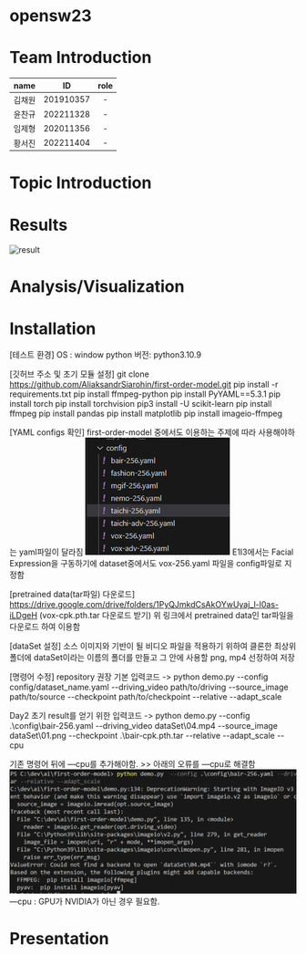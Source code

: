 # opensw23

# Team Introduction

|  name  |    ID     | role |
| :----: | :-------: | :--: |
| 김채원 | 201910357 |  -   |
| 윤찬규 | 202211328 |  -   |
| 임제형 | 202011356 |  -   |
| 황서진 | 202211404 |  -   |

# Topic Introduction

# Results

![result](https://github.com/dldyou2/opensw23-E1I3/assets/76515856/fa7893d7-46bf-436b-adac-46b33d556fe0)

# Analysis/Visualization

# Installation

[테스트 환경]
OS : window
python 버전: python3.10.9

[깃허브 주소 및 초기 모듈 설정]
git clone https://github.com/AliaksandrSiarohin/first-order-model.git
pip install -r requirements.txt
pip install ffmpeg-python
pip install PyYAML==5.3.1
pip install torch
pip install torchvision
pip3 install -U scikit-learn
pip install ffmpeg
pip install pandas
pip install matplotlib
pip install imageio-ffmpeg

[YAML configs 확인]
first-order-model 중에서도 이용하는 주제에 따라 사용해야하는 yaml파일이 달라짐
![YamlListImg](./image/yamlListImg.png)
E1I3에서는 Facial Expression을 구동하기에 dataset중에서도 vox-256.yaml 파일을 config파일로 지정함

[pretrained data(tar파일) 다운로드]
https://drive.google.com/drive/folders/1PyQJmkdCsAkOYwUyaj_l-l0as-iLDgeH (vox-cpk.pth.tar 다운로드 받기)
위 링크에서 pretrained data인 tar파일을 다운로드 하여 이용함

[dataSet 설정]
소스 이미지와 기반이 될 비디오 파일을 적용하기 위하여
클론한 최상위 폴더에 dataSet이라는 이름의 폴더를 만들고 그 안에 사용할 png, mp4 선정하여 저장

[명령어 수정]
repository 권장 기본 입력코드 ->
python demo.py --config config/dataset_name.yaml --driving_video path/to/driving --source_image path/to/source --checkpoint path/to/checkpoint --relative --adapt_scale

Day2 초기 result를 얻기 위한 입력코드 ->
python demo.py --config .\config\bair-256.yaml --driving_video dataSet\04.mp4 --source_image dataSet\01.png --checkpoint .\bair-cpk.pth.tar --relative --adapt_scale --cpu

기존 명령어 뒤에 —cpu를 추가해야함. >> 아래의 오류를 —cpu로 해결함
![errorImg](./image/errorImg.png)
—cpu : GPU가 NVIDIA가 아닌 경우 필요함.

# Presentation
